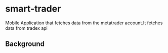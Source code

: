 # smart-trader
Mobile Application that fetches data from the metatrader account.It fetches data from tradex api

## Background

